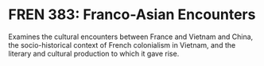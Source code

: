 # FREN 383: Franco-Asian Encounters

Examines the cultural encounters between France and Vietnam and China, the socio-historical context of French colonialism in Vietnam, and the literary and cultural production to which it gave rise.